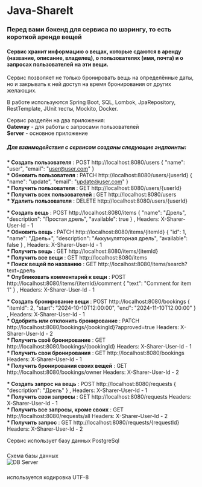 # Java-ShareIt
### Перед вами бэкенд для сервиса по шэрингу, то есть короткой аренде вещей
#### Сервис хранит информацию о вещах, которые сдаются в аренду (название, описание, владелец), о пользователях (имя, почта) и о запросах пользователей на эти вещи.
Сервис позволяет не только бронировать вещь на определённые даты, но и закрывать к ней доступ на время бронирования от других желающих. <br>

В работе используются Spring Boot, SQL, Lombok, JpaRepository, RestTemplate, JUnit тесты, Mockito, Docker. <br>

Сервис разделён на два приложения: <br>
__Gateway__ - для работы с запросами пользователей <br>
__Server__ - основное приложение
##### Для взаимодействия с сервисом созданы следующие эндпоинты:

__* Создать пользователя__ : POST http://localhost:8080/users
{
"name": "user",
"email": "user@user.com"
} <br>
__* Обновить пользователя__ : PATCH http://localhost:8080/users/{userId}
{
"name": "update",
"email": "update@user.com"
} <br>
__* Получить пользователя__ : GET http://localhost:8080/users/{userId} <br>
__* Получить всех пользователей__ : GET http://localhost:8080/users <br>
__* Удалить пользователя__ : DELETE http://localhost:8080/users/{userId} <br>

__* Создать вещь__ : POST http://localhost:8080/items
{
"name": "Дрель",
"description": "Простая дрель",
"available": true
} ,
Headers: X-Sharer-User-Id - 1 <br>
__* Обновить вещь__ : PATCH http://localhost:8080/items/{itemId}
{
"id": 1,
"name": "Дрель+",
"description": "Аккумуляторная дрель",
"available": false
} ,
Headers: X-Sharer-User-Id - 1 <br>
__* Получить вещь__ : GET http://localhost:8080/items/{itemId} <br>
__* Получить все вещи__ : GET http://localhost:8080/items <br>
__* Поиск вещей по названию__ : GET http://localhost:8080/items/search?text=дрель <br>
__* Опубликовать комментарий к вещи__ : POST http://localhost:8080/items/{itemId}/comment
{
"text": "Comment for item 1"
} ,
Headers: X-Sharer-User-Id - 1 <br>

__* Создать бронирование вещи__ : POST http://localhost:8080/bookings
{
"itemId": 2,
"start": "2024-10-10T12:00:00",
"end": "2024-11-10T12:00:00"
} ,
Headers: X-Sharer-User-Id - 1 <br>
__* Одобрить или отклонить бронирование__ : PATCH http://localhost:8080/bookings/{bookingId}?approved=true
Headers: X-Sharer-User-Id - 2 <br>
__* Получить своё бронирование__ : GET http://localhost:8080/bookings/{bookingId}
Headers: X-Sharer-User-Id - 1 <br>
__* Получить свои бронирования__ : GET http://localhost:8080/bookings
Headers: X-Sharer-User-Id - 1 <br>
__* Получить бронирования своих вещей__ : GET http://localhost:8080/bookings/owner
Headers: X-Sharer-User-Id - 2 <br>

__* Создать запрос на вещь__ : POST http://localhost:8080/requests
{
"description": "Дрель"
} ,
Headers: X-Sharer-User-Id - 1 <br>
__* Получить свои запросы__ : GET http://localhost:8080/requests
Headers: X-Sharer-User-Id - 1 <br>
__* Получить все запросы, кроме своих__ : GET http://localhost:8080/requests/all
Headers: X-Sharer-User-Id - 2 <br>
__* Получить запрос__ : GET http://localhost:8080/requests/{requestId}
Headers: X-Sharer-User-Id - 2 <br>

Сервис использует базу данных PostgreSql
###
Схема базы данных <br>
![DB Server](https://github.com/ARTpknk/java-shareit/assets/108333044/464a5789-ea37-458c-b131-8a52d53bebc9)

###
используется кодировка UTF-8